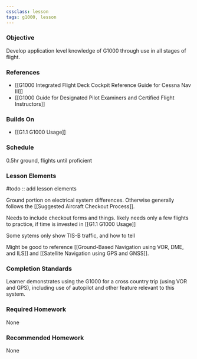 ```yaml
---
cssclass: lesson
tags: g1000, lesson
---
```

### Objective
Develop application level knowledge of G1000 through use in all stages of flight.

### References
- [[G1000 Integrated Flight Deck Cockpit Reference Guide for Cessna Nav III]]
- [[G1000 Guide for Designated Pilot Examiners and Certified Flight Instructors]]

### Builds On
- [[G1.1 G1000 Usage]]

### Schedule
0.5hr ground, flights until proficient

### Lesson Elements
#todo :: add lesson elements

Ground portion on electrical system differences. Otherwise generally follows the [[Suggested Aircraft Checkout Process]].

Needs to include checkout forms and things. likely needs only a few flights to practice, if time is invested in [[G1.1 G1000 Usage]]

Some sytems only show TIS-B traffic, and how to tell

Might be good to reference [[Ground-Based Navigation using VOR, DME, and ILS]] and [[Satellite Navigation using GPS and GNSS]].

### Completion Standards
Learner demonstrates using the G1000 for a cross country trip (using VOR and GPS), including use of autopilot and other feature relevant to this system.

### Required Homework
None

### Recommended Homework 
None